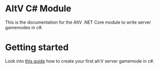 # AltV C# Module
This is the documentation for the AltV .NET Core module to write server gamemodes in c#.

# Getting started
Look into [this guide](articles/intro.md) how to create your first alt:V server gamemode in c#.
